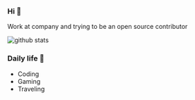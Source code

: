 ### Hi 👋
Work at company and trying to be an open source contributor

![github stats](https://github-readme-stats.vercel.app/api?username=zeirash&show_icons=true)

### Daily life 💬
- Coding
- Gaming
- Traveling
